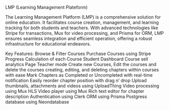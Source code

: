 LMP (Learning Management Plateform)

The Learning Management Platform (LMP) is a comprehensive solution for online education. It facilitates course creation, management, and learning tracking for both students and teachers. With advanced technologies like Stripe for transactions, Mux for video processing, and Prisma for ORM, LMP ensures seamless integration and efficient operation, offering a robust infrastructure for educational endeavors.


Key Features:
Browse & Filter Courses 
Purchase Courses using Stripe
Progress Calculation of each Course
Student Dashboard
Course sell analytics Page
Teacher mode
Create new Courses, Edit the courses and delete the courses 
creating, editing, and deleting chapters within courses with ease
Mark Chapters as Completed or Uncompleted with real-time notification
Easily reorder chapter position with drag n’ drop
Upload thumbnails, attachments and videos using UploadThing
Video processing using Mux
HLS Video player using Mux
Rich text editor for chapter description
Authentication using Clerk
ORM using Prisma
Postgress database using Neondatabase